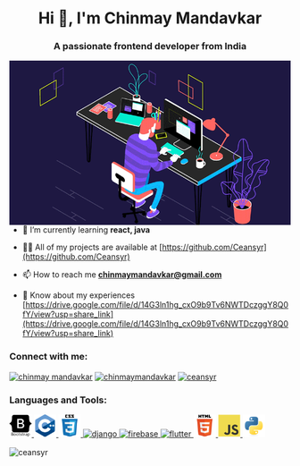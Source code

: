 <h1 align="center">Hi 👋, I'm Chinmay Mandavkar</h1>
<h3 align="center">A passionate frontend developer from India</h3>
<img align = "right" alt="coding" width="800" src="news24.gif">

- 🌱 I’m currently learning **react, java**

- 👨‍💻 All of my projects are available at [https://github.com/Ceansyr](https://github.com/Ceansyr)

- 📫 How to reach me **chinmaymandavkar@gmail.com**

- 📄 Know about my experiences [https://drive.google.com/file/d/14G3ln1hg_cxO9b9Tv6NWTDczggY8Q0fY/view?usp=share_link](https://drive.google.com/file/d/14G3ln1hg_cxO9b9Tv6NWTDczggY8Q0fY/view?usp=share_link)

<h3 align="left">Connect with me:</h3>
<p align="left">
<a href="https://www.linkedin.com/in/chinmay-mandavkar-401943255/" target="blank"><img align="center" src="https://raw.githubusercontent.com/rahuldkjain/github-profile-readme-generator/master/src/images/icons/Social/linked-in-alt.svg" alt="chinmay mandavkar" height="30" width="40" /></a>
<a href="https://instagram.com/chinmaymandavkar" target="blank"><img align="center" src="https://raw.githubusercontent.com/rahuldkjain/github-profile-readme-generator/master/src/images/icons/Social/instagram.svg" alt="chinmaymandavkar" height="30" width="40" /></a>
<a href="https://www.youtube.com/c/ceansyr" target="blank"><img align="center" src="https://raw.githubusercontent.com/rahuldkjain/github-profile-readme-generator/master/src/images/icons/Social/youtube.svg" alt="ceansyr" height="30" width="40" /></a>
</p>

<h3 align="left">Languages and Tools:</h3>
<p align="left"> <a href="https://getbootstrap.com" target="_blank" rel="noreferrer"> <img src="https://raw.githubusercontent.com/devicons/devicon/master/icons/bootstrap/bootstrap-plain-wordmark.svg" alt="bootstrap" width="40" height="40"/> </a> <a href="https://www.w3schools.com/cpp/" target="_blank" rel="noreferrer"> <img src="https://raw.githubusercontent.com/devicons/devicon/master/icons/cplusplus/cplusplus-original.svg" alt="cplusplus" width="40" height="40"/> </a> <a href="https://www.w3schools.com/css/" target="_blank" rel="noreferrer"> <img src="https://raw.githubusercontent.com/devicons/devicon/master/icons/css3/css3-original-wordmark.svg" alt="css3" width="40" height="40"/> </a> <a href="https://www.djangoproject.com/" target="_blank" rel="noreferrer"> <img src="https://cdn.worldvectorlogo.com/logos/django.svg" alt="django" width="40" height="40"/> </a> <a href="https://firebase.google.com/" target="_blank" rel="noreferrer"> <img src="https://www.vectorlogo.zone/logos/firebase/firebase-icon.svg" alt="firebase" width="40" height="40"/> </a> <a href="https://flutter.dev" target="_blank" rel="noreferrer"> <img src="https://www.vectorlogo.zone/logos/flutterio/flutterio-icon.svg" alt="flutter" width="40" height="40"/> </a> <a href="https://www.w3.org/html/" target="_blank" rel="noreferrer"> <img src="https://raw.githubusercontent.com/devicons/devicon/master/icons/html5/html5-original-wordmark.svg" alt="html5" width="40" height="40"/> </a> <a href="https://developer.mozilla.org/en-US/docs/Web/JavaScript" target="_blank" rel="noreferrer"> <img src="https://raw.githubusercontent.com/devicons/devicon/master/icons/javascript/javascript-original.svg" alt="javascript" width="40" height="40"/> </a> <a href="https://www.python.org" target="_blank" rel="noreferrer"> <img src="https://raw.githubusercontent.com/devicons/devicon/master/icons/python/python-original.svg" alt="python" width="40" height="40"/> </a> </p>

<p><img align="center" src="https://github-readme-stats.vercel.app/api/top-langs?username=ceansyr&show_icons=true&locale=en&layout=compact" alt="ceansyr" /></p>
